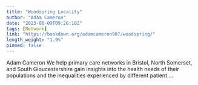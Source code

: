 ```yaml
---
title: "Woodspring Locality"
author: "Adam Cameron"
date: "2023-06-09T09:26:10Z"
tags: [Network]
link: "https://bookdown.org/adamcameron987/woodspring/"
length_weight: "1.9%"
pinned: false
---
```


Adam Cameron We help primary care networks in Bristol, North Somerset, and South Gloucestershire gain insights into the health needs of their populations and the inequalities experienced by different patient ...

